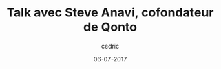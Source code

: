 ---
layout: video
title: "Talk avec Steve Anavi, cofondateur de Qonto"
youtube_slug: "mZiUCl_C1As"
date: 06-07-2017
author: cedric
locale: "fr"
labels:
  - talk
pushed: true
thumbnail: 2017-07-06-talk-avec-steve-anavi-cofondateur-de-qonto.jpg
description: "Pour ce nouvel ApéroTalk, nous recevrons Steve Anavi, cofondateur et président de Qonto, la start-up fintech française qui veut simplifier les démarches bancaires !"
---